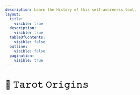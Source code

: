 ```yaml
---
description: Learn the History of this self-awareness tool.
layout:
  title:
    visible: true
  description:
    visible: true
  tableOfContents:
    visible: false
  outline:
    visible: false
  pagination:
    visible: true
---
```


# 🖤 𝚃𝚊𝚛𝚘𝚝 𝙾𝚛𝚒𝚐𝚒𝚗𝚜

